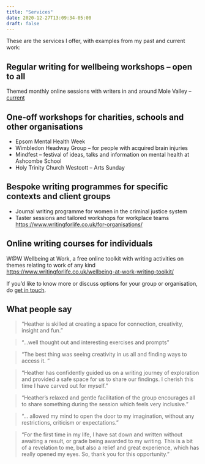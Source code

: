```yaml
---
title: "Services"
date: 2020-12-27T13:09:34-05:00
draft: false
---
```


These are the services I offer, with examples from my past and current work:

## Regular writing for wellbeing workshops – open to all

Themed monthly online sessions with writers in and around Mole Valley – [current](/events/)

## One-off workshops for charities, schools and other organisations

- Epsom Mental Health Week
- Wimbledon Headway Group – for people with acquired brain injuries
- Mindfest – festival of ideas, talks and information on mental health at Ashcombe School
- Holy Trinity Church Westcott – Arts Sunday

## Bespoke writing programmes for specific contexts and client groups

- Journal writing programme for women in the criminal justice system
- Taster sessions and tailored workshops for workplace teams https://www.writingforlife.co.uk/for-organisations/ 

## Online writing courses for individuals 

W@W Wellbeing at Work, a free online toolkit with writing activities on themes relating to work of any kind https://www.writingforlife.co.uk/wellbeing-at-work-writing-toolkit/

If you’d like to know more or discuss options for your group or organisation, do [get in touch](/contact/).

## What people say

> “Heather is skilled at creating a space for connection, creativity, insight and fun.”   

> “...well thought out and interesting exercises and prompts”  

> “The best thing was seeing creativity in us all and finding ways to access it. “

> “Heather has confidently guided us on a writing journey of exploration and provided a safe space for us to share our findings. I cherish this time I have carved out for myself.”  

> “Heather’s relaxed and gentle facilitation of the group encourages all to share something during the session which feels very inclusive.” 

> “... allowed my mind to open the door to my imagination, without any restrictions, criticism or expectations.”                                    	
 
> “For the first time in my life, I have sat down and written without awaiting a result, or grade being awarded to my writing. This is a bit of a revelation to me, but also a relief and great experience, which has really opened my eyes. So, thank you for this opportunity.”
